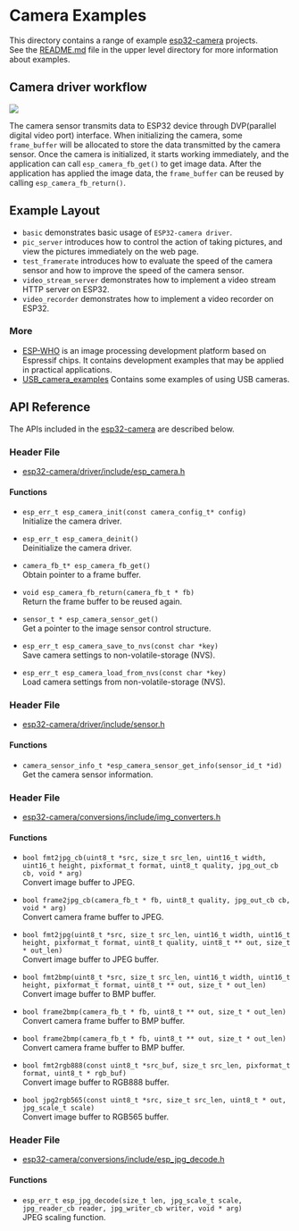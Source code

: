 # Camera  Examples

This directory contains a range of example [esp32-camera](https://github.com/espressif/esp32-camera) projects.   
See the [README.md](../../README.md) file in the upper level directory for more information about examples.

## Camera driver workflow
![](../../docs/_static/camera-workflow.png)

The camera sensor transmits data to ESP32 device through DVP(parallel digital video port) interface. When initializing the camera, some `frame_buffer` will be allocated to store the data transmitted by the camera sensor. Once the camera is initialized, it starts working immediately, and the application can call `esp_camera_fb_get()` to get image data. After the application has applied the image data, the `frame_buffer` can be reused by calling `esp_camera_fb_return()`.

## Example Layout
* `basic` demonstrates basic usage of `ESP32-camera driver`.
* `pic_server` introduces how to control the action of taking pictures, and view the pictures immediately on the web page.
* `test_framerate` introduces how to evaluate the speed of the camera sensor and how to improve the speed of the camera sensor.
* `video_stream_server` demonstrates how to implement a video stream HTTP server on ESP32.
* `video_recorder` demonstrates how to implement a video recorder on ESP32.

### More 
* [ESP-WHO](https://github.com/espressif/esp-who) is an image processing development platform based on Espressif chips. It contains development examples that may be applied in practical applications.
* [USB_camera_examples](https://github.com/espressif/esp-iot-solution/tree/usb/add_usb_solutions/examples/usb/host) Contains some examples of using USB cameras.

## API Reference

The APIs included in the [esp32-camera](https://github.com/espressif/esp32-camera) are described below.  
### Header File
- [esp32-camera/driver/include/esp_camera.h](https://github.com/espressif/esp32-camera/blob/master/driver/include/esp_camera.h)
#### Functions
- `esp_err_t esp_camera_init(const camera_config_t* config)`  
  Initialize the camera driver.

- `esp_err_t esp_camera_deinit()`  
  Deinitialize the camera driver.

- `camera_fb_t* esp_camera_fb_get()`  
  Obtain pointer to a frame buffer.

- `void esp_camera_fb_return(camera_fb_t * fb)`  
  Return the frame buffer to be reused again.

- `sensor_t * esp_camera_sensor_get()`  
  Get a pointer to the image sensor control structure.

- `esp_err_t esp_camera_save_to_nvs(const char *key)`  
  Save camera settings to non-volatile-storage (NVS).

- `esp_err_t esp_camera_load_from_nvs(const char *key)`  
  Load camera settings from non-volatile-storage (NVS).
### Header File
- [esp32-camera/driver/include/sensor.h](https://github.com/espressif/esp32-camera/blob/master/driver/include/sensor.h)
#### Functions
- `camera_sensor_info_t *esp_camera_sensor_get_info(sensor_id_t *id)`  
  Get the camera sensor information.
### Header File
- [esp32-camera/conversions/include/img_converters.h](https://github.com/espressif/esp32-camera/blob/master/conversions/include/img_converters.h)
#### Functions
- `bool fmt2jpg_cb(uint8_t *src, size_t src_len, uint16_t width, uint16_t height, pixformat_t format, uint8_t quality, jpg_out_cb cb, void * arg)`  
  Convert image buffer to JPEG.

- `bool frame2jpg_cb(camera_fb_t * fb, uint8_t quality, jpg_out_cb cb, void * arg)`  
  Convert camera frame buffer to JPEG.

- `bool fmt2jpg(uint8_t *src, size_t src_len, uint16_t width, uint16_t height, pixformat_t format, uint8_t quality, uint8_t ** out, size_t * out_len)`  
  Convert image buffer to JPEG buffer.

- `bool fmt2bmp(uint8_t *src, size_t src_len, uint16_t width, uint16_t height, pixformat_t format, uint8_t ** out, size_t * out_len)`  
  Convert image buffer to BMP buffer.

- `bool frame2bmp(camera_fb_t * fb, uint8_t ** out, size_t * out_len)`  
  Convert camera frame buffer to BMP buffer.

- `bool frame2bmp(camera_fb_t * fb, uint8_t ** out, size_t * out_len)`  
  Convert camera frame buffer to BMP buffer.

- `bool fmt2rgb888(const uint8_t *src_buf, size_t src_len, pixformat_t format, uint8_t * rgb_buf)`  
  Convert image buffer to RGB888 buffer.
  
- `bool jpg2rgb565(const uint8_t *src, size_t src_len, uint8_t * out, jpg_scale_t scale)`  
Convert image buffer to RGB565 buffer.

### Header File
- [esp32-camera/conversions/include/esp_jpg_decode.h](https://github.com/espressif/esp32-camera/blob/master/conversions/include/esp_jpg_decode.h)
#### Functions
- `esp_err_t esp_jpg_decode(size_t len, jpg_scale_t scale, jpg_reader_cb reader, jpg_writer_cb writer, void * arg)`  
JPEG scaling function.
